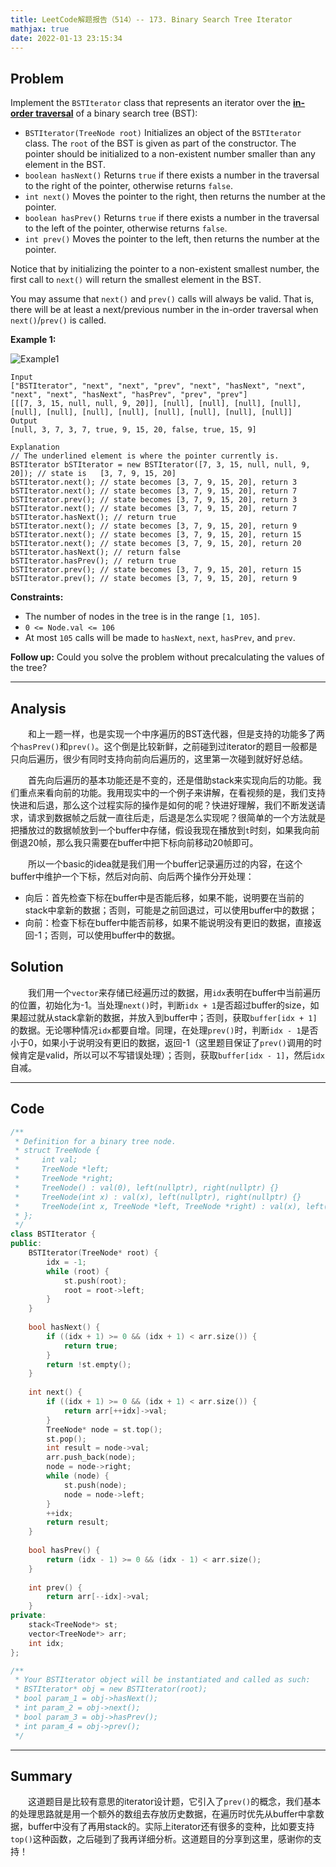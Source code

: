 ```yaml
---
title: LeetCode解题报告（514）-- 173. Binary Search Tree Iterator
mathjax: true
date: 2022-01-13 23:15:34
---
```


## Problem

Implement the `BSTIterator` class that represents an iterator over the **[in-order traversal](https://en.wikipedia.org/wiki/Tree_traversal#In-order_(LNR))** of a binary search tree (BST):

- `BSTIterator(TreeNode root)` Initializes an object of the `BSTIterator` class. The `root` of the BST is given as part of the constructor. The pointer should be initialized to a non-existent number smaller than any element in the BST.
- `boolean hasNext()` Returns `true` if there exists a number in the traversal to the right of the pointer, otherwise returns `false`.
- `int next()` Moves the pointer to the right, then returns the number at the pointer.
- `boolean hasPrev()` Returns `true` if there exists a number in the traversal to the left of the pointer, otherwise returns `false`.
- `int prev()` Moves the pointer to the left, then returns the number at the pointer.

Notice that by initializing the pointer to a non-existent smallest number, the first call to `next()` will return the smallest element in the BST.

You may assume that `next()` and `prev()` calls will always be valid. That is, there will be at least a next/previous number in the in-order traversal when `next()`/`prev()` is called.

<!-- more -->

**Example 1:**

![Example1](https://assets.leetcode.com/uploads/2018/12/25/bst-tree.png)

```
Input
["BSTIterator", "next", "next", "prev", "next", "hasNext", "next", "next", "next", "hasNext", "hasPrev", "prev", "prev"]
[[[7, 3, 15, null, null, 9, 20]], [null], [null], [null], [null], [null], [null], [null], [null], [null], [null], [null], [null]]
Output
[null, 3, 7, 3, 7, true, 9, 15, 20, false, true, 15, 9]

Explanation
// The underlined element is where the pointer currently is.
BSTIterator bSTIterator = new BSTIterator([7, 3, 15, null, null, 9, 20]); // state is   [3, 7, 9, 15, 20]
bSTIterator.next(); // state becomes [3, 7, 9, 15, 20], return 3
bSTIterator.next(); // state becomes [3, 7, 9, 15, 20], return 7
bSTIterator.prev(); // state becomes [3, 7, 9, 15, 20], return 3
bSTIterator.next(); // state becomes [3, 7, 9, 15, 20], return 7
bSTIterator.hasNext(); // return true
bSTIterator.next(); // state becomes [3, 7, 9, 15, 20], return 9
bSTIterator.next(); // state becomes [3, 7, 9, 15, 20], return 15
bSTIterator.next(); // state becomes [3, 7, 9, 15, 20], return 20
bSTIterator.hasNext(); // return false
bSTIterator.hasPrev(); // return true
bSTIterator.prev(); // state becomes [3, 7, 9, 15, 20], return 15
bSTIterator.prev(); // state becomes [3, 7, 9, 15, 20], return 9
```



**Constraints:**

- The number of nodes in the tree is in the range `[1, 105]`.
- `0 <= Node.val <= 106`
- At most `105` calls will be made to `hasNext`, `next`, `hasPrev`, and `prev`.

 

**Follow up:** Could you solve the problem without precalculating the values of the tree?

---

## Analysis

&emsp;&emsp;和上一题一样，也是实现一个中序遍历的BST迭代器，但是支持的功能多了两个`hasPrev()`和`prev()`。这个倒是比较新鲜，之前碰到过iterator的题目一般都是只向后遍历，很少有同时支持向前向后遍历的，这里第一次碰到就好好总结。

&emsp;&emsp;首先向后遍历的基本功能还是不变的，还是借助stack来实现向后的功能。我们重点来看向前的功能。我用现实中的一个例子来讲解，在看视频的是，我们支持快进和后退，那么这个过程实际的操作是如何的呢？快进好理解，我们不断发送请求，请求到数据帧之后就一直往后走，后退是怎么实现呢？很简单的一个方法就是把播放过的数据帧放到一个buffer中存储，假设我现在播放到`t`时刻，如果我向前倒退20帧，那么我只需要在buffer中把下标向前移动20帧即可。

&emsp;&emsp;所以一个basic的idea就是我们用一个buffer记录遍历过的内容，在这个buffer中维护一个下标，然后对向前、向后两个操作分开处理：

+ 向后：首先检查下标在buffer中是否能后移，如果不能，说明要在当前的stack中拿新的数据；否则，可能是之前回退过，可以使用buffer中的数据；
+ 向前：检查下标在buffer中能否前移，如果不能说明没有更旧的数据，直接返回-1；否则，可以使用buffer中的数据。

## Solution

&emsp;&emsp;我们用一个`vector`来存储已经遍历过的数据，用`idx`表明在buffer中当前遍历的位置，初始化为-1。当处理`next()`时，判断`idx + 1`是否超过buffer的size，如果超过就从stack拿新的数据，并放入到buffer中；否则，获取`buffer[idx + 1]`的数据。无论哪种情况`idx`都要自增。同理，在处理`prev()`时，判断`idx - 1`是否小于0，如果小于说明没有更旧的数据，返回-1（这里题目保证了`prev()`调用的时候肯定是valid，所以可以不写错误处理）；否则，获取`buffer[idx - 1]`，然后`idx`自减。

------

## Code

```c++
/**
 * Definition for a binary tree node.
 * struct TreeNode {
 *     int val;
 *     TreeNode *left;
 *     TreeNode *right;
 *     TreeNode() : val(0), left(nullptr), right(nullptr) {}
 *     TreeNode(int x) : val(x), left(nullptr), right(nullptr) {}
 *     TreeNode(int x, TreeNode *left, TreeNode *right) : val(x), left(left), right(right) {}
 * };
 */
class BSTIterator {
public:
    BSTIterator(TreeNode* root) {
        idx = -1;
        while (root) {
            st.push(root);
            root = root->left;
        }
    }
    
    bool hasNext() {
        if ((idx + 1) >= 0 && (idx + 1) < arr.size()) {
            return true;
        }
        return !st.empty();
    }
    
    int next() {
        if ((idx + 1) >= 0 && (idx + 1) < arr.size()) {
            return arr[++idx]->val;
        }
        TreeNode* node = st.top();
        st.pop();
        int result = node->val;
        arr.push_back(node);
        node = node->right;
        while (node) {
            st.push(node);
            node = node->left;
        }
        ++idx;
        return result;
    }
    
    bool hasPrev() {
        return (idx - 1) >= 0 && (idx - 1) < arr.size();
    }
    
    int prev() {
        return arr[--idx]->val;
    }
private:
    stack<TreeNode*> st;
    vector<TreeNode*> arr;
    int idx;
};

/**
 * Your BSTIterator object will be instantiated and called as such:
 * BSTIterator* obj = new BSTIterator(root);
 * bool param_1 = obj->hasNext();
 * int param_2 = obj->next();
 * bool param_3 = obj->hasPrev();
 * int param_4 = obj->prev();
 */
```

------

## Summary

&emsp;&emsp;这道题目是比较有意思的iterator设计题，它引入了`prev()`的概念，我们基本的处理思路就是用一个额外的数组去存放历史数据，在遍历时优先从buffer中拿数据，buffer中没有了再用stack的。实际上iterator还有很多的变种，比如要支持`top()`这种函数，之后碰到了我再详细分析。这道题目的分享到这里，感谢你的支持！

